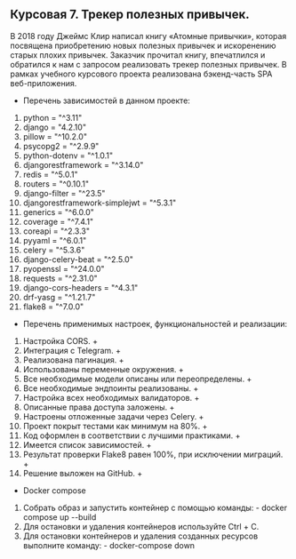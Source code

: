 ## Курсовая 7. Трекер полезных привычек.
В 2018 году Джеймс Клир написал книгу «Атомные привычки», которая посвящена 
приобретению новых полезных привычек и искоренению старых плохих привычек. 
Заказчик прочитал книгу, впечатлился и обратился к нам с запросом реализовать 
трекер полезных привычек.
В рамках учебного курсового проекта реализована бэкенд-часть SPA веб-приложения. 
* Перечень зависимостей в данном проекте:
1. python = "^3.11"
2. django = "4.2.10"
3. pillow = "^10.2.0"
4. psycopg2 = "^2.9.9"
5. python-dotenv = "^1.0.1"
6. djangorestframework = "^3.14.0"
7. redis = "^5.0.1"
8. routers = "^0.10.1"
9. django-filter = "^23.5"
10. djangorestframework-simplejwt = "^5.3.1"
11. generics = "^6.0.0"
12. coverage = "^7.4.1"
13. coreapi = "^2.3.3"
14. pyyaml = "^6.0.1"
15. celery = "^5.3.6"
16. django-celery-beat = "^2.5.0"
17. pyopenssl = "^24.0.0"
18. requests = "^2.31.0"
19. django-cors-headers = "^4.3.1"
20. drf-yasg = "^1.21.7"
21. flake8 = "^7.0.0"

* Перечень применимых настроек, функциональностей и реализации: 

1. Настройка CORS. +
2. Интеграция с Telegram. +
3. Реализована пагинация. +
4. Использованы переменные окружения. +
5. Все необходимые модели описаны или переопределены. +
6. Все необходимые эндпоинты реализованы. +
7. Настройка всех необходимых валидаторов. +
8. Описанные права доступа заложены. +
9. Настроены отложенные задачи через Celery. +
10. Проект покрыт тестами как минимум на 80%. +
11. Код оформлен в соответствии с лучшими практиками. +
12. Имеется список зависимостей. +
13. Результат проверки Flake8 равен 100%, при исключении миграций. +
14. Решение выложен на GitHub. +

* Docker compose

1. Собрать образ и запустить контейнер с помощью команды: - docker compose up --build
2. Для остановки и удаления контейнеров используйте Ctrl + C.
3. Для остановки контейнеров и удаления созданных ресурсов выполните команду: - docker-compose down

